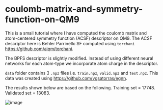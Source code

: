 # coulomb-matrix-and-symmetry-function-on-QM9

This is a small tutorial where I have computed the coulomb matrix and atom-centered symmetry function (ACSF) descriptor on QM9. The ACSF descriptor here is Behler Parrinello SF computed using ```torchani``` https://github.com/aiqm/torchani.

The BPFS descriptor is slightly modified. Instead of using different neural networks for each atom-type we incorporate atom charge in the descriptor. 

```data``` folder contains 3 ```.npz``` files i.e. ```train.npz```, ```valid.npz``` and ```test.npz```. This data was created using https://github.com/vgsatorras/egnn.

The results shown below are based on the following.
Training set = 17748.
Validated set = 13083.

![image](https://github.com/rohitmodee/coulomb-matrix-and-symmetry-function-on-QM9/assets/24433906/c4fbc9d9-5464-408b-9ead-2c61b772c9c6)



